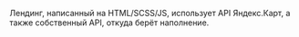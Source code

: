 Лендинг, написанный на HTML/SCSS/JS, использует API Яндекс.Карт, а также собственный API, откуда берёт наполнение.
